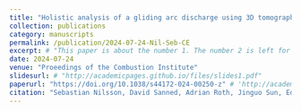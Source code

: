 ```yaml
---
title: "Holistic analysis of a gliding arc discharge using 3D tomography and single-shot fluorescence lifetime imaging"
collection: publications
category: manuscripts
permalink: /publication/2024-07-24-Nil-Seb-CE
excerpt: # "This paper is about the number 1. The number 2 is left for future work."
date: 2024-07-24
venue: "Proeedings of the Combustion Institute"
slidesurl: # "http://academicpages.github.io/files/slides1.pdf"
paperurl: "https://doi.org/10.1038/s44172-024-00250-z" # 'http://academicpages.github.io/files/paper1.pdf'
citation: "Sebastian Nilsson, David Sanned, Adrian Roth, Jinguo Sun, Edouard Berrocal, Mattias Richter, Andreas Ehn*. Holistic analysis of a gliding arc discharge using 3D tomography and single-shot fluorescence lifetime imaging. <i>Communications Engineering</i> 3.1 (2024): 103" #"Your Name, You. (2009). &quot;Paper Title Number 1.&quot; <i>Journal 1</i>. 1(1)."
---
```


<!-- The contents above will be part of a list of publications, if the user clicks the link for the publication than the contents of section will be rendered as a full page, allowing you to provide more information about the paper for the reader. When publications are displayed as a single page, the contents of the above "citation" field will automatically be included below this section in a smaller font.
 -->
